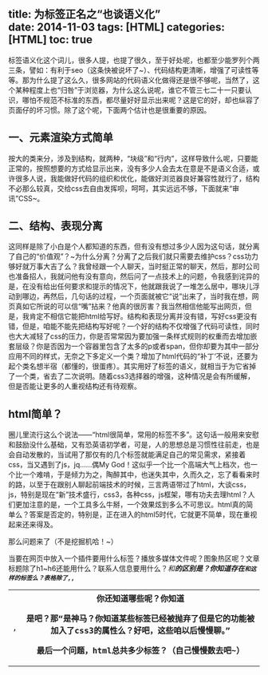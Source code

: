 title: 为标签正名之“也谈语义化”       
date: 2014-11-03
tags: [HTML]
categories: [HTML]
toc: true
---

标签语义化这个词儿，很多人提，也提了很久，至于好处呢，也都至少能罗列个两三条，譬如：有利于seo（这条快被说坏了~）、代码结构更清晰，增强了可读性等等。那为什么提了这么久，很多网站的代码语义化做得还是很不够呢，当然了，这个某种程度上也“归咎”于浏览器，为什么这么说呢，谁它不管三七二十一只要认识，哪怕不规范不标准的东西，都尽量好好显示出来呢？这是它的好，却也纵容了页面仔的坏习惯。除了这个呢，下面两个估计也是很重要的原因。

## 一、元素渲染方式简单

按大的类来分，涉及到结构，就两种，“块级”和“行内”，这样导致什么呢，只要能正常的，按照想要的方式给显示出来，没有多少人会去太在意是不是语义合适，或许很多人说，我能做好代码的组织和优化，能做好浏览器良好兼容性就行了，结构不必那么较真，交给css去自由发挥呗，呵呵，其实远远不够，下面就来“审讯”CSS~。

## 二、结构、表现分离

这同样是除了小白是个人都知道的东西，但有没有想过多少人因为这句话，就分离了自己的“价值观”？~为什么分离？分离了之后我们就只需要去维护css？css功力够好就万事大吉了么？我曾经跟一个人聊天，当时挺正常的聊天，然后，那时公司也准备招人，我就问他有没有意向，然后问了一点技术上的问题，令我感到诧异的是，在没有给出任何要求和提示的情况下，他就跟我说了一堆怎么居中，哪块儿浮动到哪边，再然后，几句话的过程，一个页面就被它“说”出来了，当时我在想，网页真如它所说的可以信“嘴”拈来？他真的很厉害？我当然相信他能写出网页，但是，我肯定不相信它能把html给写好。结构和表现分离并没有错，写好css更没有错，但是，咱能不能先把结构写好呢？一个好的结构不仅增强了代码可读性，同时也大大减轻了css的压力，你是否常常因为要加强一条样式规则的权重而去增加嵌套层级？你是否因为一个容器里包含了太多的p或者span，但你却要为其中一部分应用不同的样式，无奈之下多定义一个类？增加了html代码的“补丁‘不说，还要为起个类名想半宿（都懂的，很蛋疼）。其实用好了标签的语义，就相当于为它省掉了一个类，省去了二次说明。随着css3选择器的增强，这种情况是会有所缓解，但是否能让更多的人重视结构还有待观察。

## html简单？

圈儿里流行这么个说法——“html很简单，常用的标签不多”。这句话一般用来安慰和鼓励没什么基础，又有恐英语初学者，可是，人的思想总是习惯性往前走，也是会自动发散的，当试用了那仅有的几个标签就能满足自己的常见需求，紧接着css，当又遇到了js，jq......偶My God！这似乎一个比一个高端大气上档次，也一个比一个难啃，于是倾力为之，陶醉其中，也迷失其中，久而久之，忘了看看来时的路，以至于在跟别人聊起前端技术的时候，三言两语带过了html，大谈css，js，特别是现在“新”技术盛行，css3，各种css，js框架，哪有功夫去理html？人们更加注意的是，一个工具多么牛掰，一个效果炫到多么不可思议。html真的简单么？答案是否定的，特别是，正在进入的html5时代，它就更不简单，现在重视起来还来得及。

那么问题来了（不是挖掘机哈！~）

当要在网页中放入一个插件要用什么标签？播放多媒体文件呢？图象热区呢？文章标题除了h1~h6还能用什么？联系人信息要用什么？<em>和<strong>的区别是？你知道存在<code>和<var>这样的标签么？表格除了<table>,<tr>,<td>,<th>你还知道哪些呢？你知道<p>是吧？那<q>是神马？你知道某些标签已经被抛弃了但是它的功能被加入了css3的属性么？好吧，这些咱以后慢慢聊。

最后一个问题，html总共多少标签？（自己慢慢数去吧~）